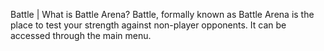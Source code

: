 Battle | What is Battle Arena?
Battle, formally known as Battle Arena  is the place to test your strength against non-player opponents. It can be accessed through the main menu.
